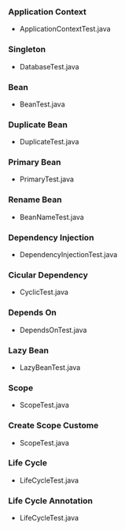 ### Application Context
* ApplicationContextTest.java

### Singleton
* DatabaseTest.java

### Bean
* BeanTest.java

### Duplicate Bean
* DuplicateTest.java

### Primary Bean
* PrimaryTest.java

### Rename Bean
* BeanNameTest.java

### Dependency Injection
* DependencyInjectionTest.java

### Cicular Dependency
* CyclicTest.java

### Depends On
* DependsOnTest.java

### Lazy Bean
* LazyBeanTest.java

### Scope
* ScopeTest.java

### Create Scope Custome
* ScopeTest.java

### Life Cycle
* LifeCycleTest.java

### Life Cycle Annotation
* LifeCycleTest.java
